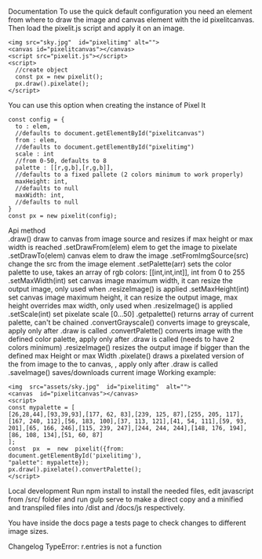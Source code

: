 Documentation
To use the quick default configuration you need an element from where to draw the image and canvas element with the id pixelitcanvas. Then load the pixelit.js script and apply it on an image.

    <img src="sky.jpg"  id="pixelitimg" alt="">
    <canvas id="pixelitcanvas"></canvas>
    <script src="pixelit.js"></script>
    <script>
      //create object
      const px = new pixelit();
      px.draw().pixelate();
    </script>
You can use this option when creating the instance of Pixel It

    const config = {
      to : elem,
      //defaults to document.getElementById("pixelitcanvas")
      from : elem, 
      //defaults to document.getElementById("pixelitimg")
      scale : int 
      //from 0-50, defaults to 8
      palette : [[r,g,b],[r,g,b]], 
      //defaults to a fixed pallete (2 colors minimum to work properly)
      maxHeight: int, 
      //defaults to null
      maxWidth: int, 
      //defaults to null
    }
    const px = new pixelit(config);
Api
method	
.draw()	draw to canvas from image source and resizes if max height or max width is reached
.setDrawFrom(elem)	elem to get the image to pixelate
.setDrawTo(elem)	canvas elem to draw the image
.setFromImgSource(src)	change the src from the image element
.setPalette(arr)	sets the color palette to use, takes an array of rgb colors: [[int,int,int]], int from 0 to 255
.setMaxWidth(int)	set canvas image maximum width, it can resize the output image, only used when .resizeImage() is applied
.setMaxHeight(int)	set canvas image maximum height, it can resize the output image, max height overrides max width, only used when .resizeImage() is applied
.setScale(int)	set pixelate scale [0...50]
.getpalette()	returns array of current palette, can't be chained
.convertGrayscale()	converts image to greyscale, apply only after .draw is called
.convertPalette()	converts image with the defined color palette, apply only after .draw is called (needs to have 2 colors minimum)
.resizeImage()	resizes the output image if bigger than the defined max Height or max Width
.pixelate()	draws a pixelated version of the from image to the to canvas, , apply only after .draw is called
.saveImage()	saves/downloads current image
Working example:

    <img  src="assets/sky.jpg"  id="pixelitimg"  alt="">
    <canvas  id="pixelitcanvas"></canvas>
    <script>
    const mypalette = [
    [26,28,44],[93,39,93],[177, 62, 83],[239, 125, 87],[255, 205, 117],[167, 240, 112],[56, 183, 100],[37, 113, 121],[41, 54, 111],[59, 93, 201],[65, 166, 246],[115, 239, 247],[244, 244, 244],[148, 176, 194],[86, 108, 134],[51, 60, 87]
    ];
    const  px  =  new  pixelit({from:  document.getElementById('pixelitimg'),
    "palette": mypalette});
    px.draw().pixelate().convertPalette();
    </script>
Local development
Run npm install to install the needed files, edit javascript from /src/ folder and run gulp serve to make a direct copy and a minified and transpiled files into /dist and /docs/js respectively.

You have inside the docs page a tests page to check changes to different image sizes.

Changelog
TypeError: r.entries is not a function
